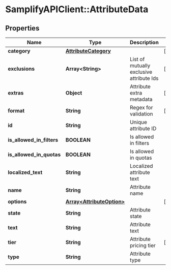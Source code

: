 # SamplifyAPIClient::AttributeData

## Properties
Name | Type | Description | Notes
------------ | ------------- | ------------- | -------------
**category** | [**AttributeCategory**](AttributeCategory.md) |  | [optional] 
**exclusions** | **Array&lt;String&gt;** | List of mutually exclusive attribute Ids | [optional] 
**extras** | **Object** | Attribute extra metadata | [optional] 
**format** | **String** | Regex for validation | [optional] 
**id** | **String** | Unique attribute ID | 
**is_allowed_in_filters** | **BOOLEAN** | Is allowed in filters | 
**is_allowed_in_quotas** | **BOOLEAN** | Is allowed in quotas | 
**localized_text** | **String** | Localized attribute text | 
**name** | **String** | Attribute name | 
**options** | [**Array&lt;AttributeOption&gt;**](AttributeOption.md) |  | [optional] 
**state** | **String** | Attribute state | 
**text** | **String** | Attribute text | 
**tier** | **String** | Attribute pricing tier | [optional] 
**type** | **String** | Attribute type | 


